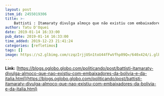 ```yaml
---
layout: post
item_id: 2455019306
title: >-
    Battisti : Itamaraty divulga almoço que não existiu com embaixadores da Bolívia e da Itália : Politicando
author: Tatu D'Oquei
date: 2019-01-14 16:33:00
pub_date: 2019-01-14 16:33:00
time_added: 2019-12-23 21:41:24
categories: [refletimos]
tags: []
image: https://s2.glbimg.com/czqzIrjjUSn1toU44fFwVfhp09Q=/640x424/i.glbimg.com/og/ig/infoglobo1/f/original/2019/01/14/80628898_italian_former_communist_militant_cesare_battisti_c_wanted_in_rome_for_four_murders_attribu.jpg
---
```


**Link:** [https://blogs.oglobo.globo.com/politicando/post/battisti-itamaraty-divulga-almoco-que-nao-existiu-com-embaixadores-da-bolivia-e-da-italia.html](https://blogs.oglobo.globo.com/politicando/post/battisti-itamaraty-divulga-almoco-que-nao-existiu-com-embaixadores-da-bolivia-e-da-italia.html)

